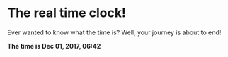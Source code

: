 # The real time clock!

Ever wanted to know what the time is? Well, your journey is about to end!

**The time is Dec 01, 2017, 06:42**